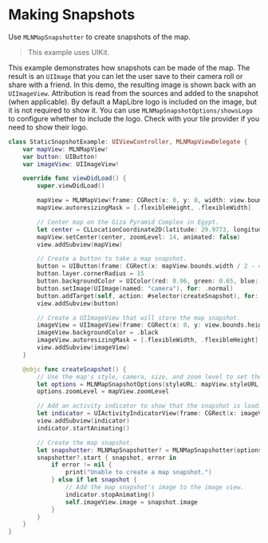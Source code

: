 # Making Snapshots

Use ``MLNMapSnapshotter`` to create snapshots of the map.

> This example uses UIKit.

This example demonstrates how snapshots can be made of the map. The result is an `UIImage` that you can let the user save to their camera roll or share with a friend. In this demo, the resulting image is shown back with an `UIImageView`. Attribution is read from the sources and added to the snapshot (when applicable). By default a MapLibre logo is included on the image, but it is not required to show it. You can use ``MLNMapSnapshotOptions/showsLogo`` to configure whether to include the logo. Check with your tile provider if you need to show their logo.

<!-- include-example(StaticSnapshotExample) -->

```swift
class StaticSnapshotExample: UIViewController, MLNMapViewDelegate {
    var mapView: MLNMapView!
    var button: UIButton!
    var imageView: UIImageView!

    override func viewDidLoad() {
        super.viewDidLoad()

        mapView = MLNMapView(frame: CGRect(x: 0, y: 0, width: view.bounds.width, height: view.bounds.height / 2), styleURL: AMERICANA_STYLE)
        mapView.autoresizingMask = [.flexibleHeight, .flexibleWidth]

        // Center map on the Giza Pyramid Complex in Egypt.
        let center = CLLocationCoordinate2D(latitude: 29.9773, longitude: 31.1325)
        mapView.setCenter(center, zoomLevel: 14, animated: false)
        view.addSubview(mapView)

        // Create a button to take a map snapshot.
        button = UIButton(frame: CGRect(x: mapView.bounds.width / 2 - 40, y: mapView.bounds.height - 40, width: 80, height: 30))
        button.layer.cornerRadius = 15
        button.backgroundColor = UIColor(red: 0.96, green: 0.65, blue: 0.14, alpha: 1.0)
        button.setImage(UIImage(named: "camera"), for: .normal)
        button.addTarget(self, action: #selector(createSnapshot), for: .touchUpInside)
        view.addSubview(button)

        // Create a UIImageView that will store the map snapshot.
        imageView = UIImageView(frame: CGRect(x: 0, y: view.bounds.height / 2, width: view.bounds.width, height: view.bounds.height / 2))
        imageView.backgroundColor = .black
        imageView.autoresizingMask = [.flexibleWidth, .flexibleHeight]
        view.addSubview(imageView)
    }

    @objc func createSnapshot() {
        // Use the map's style, camera, size, and zoom level to set the snapshot's options.
        let options = MLNMapSnapshotOptions(styleURL: mapView.styleURL, camera: mapView.camera, size: mapView.bounds.size)
        options.zoomLevel = mapView.zoomLevel

        // Add an activity indicator to show that the snapshot is loading.
        let indicator = UIActivityIndicatorView(frame: CGRect(x: imageView.center.x - 30, y: imageView.center.y - 30, width: 60, height: 60))
        view.addSubview(indicator)
        indicator.startAnimating()

        // Create the map snapshot.
        let snapshotter: MLNMapSnapshotter? = MLNMapSnapshotter(options: options)
        snapshotter?.start { snapshot, error in
            if error != nil {
                print("Unable to create a map snapshot.")
            } else if let snapshot {
                // Add the map snapshot's image to the image view.
                indicator.stopAnimating()
                self.imageView.image = snapshot.image
            }
        }
    }
}
```